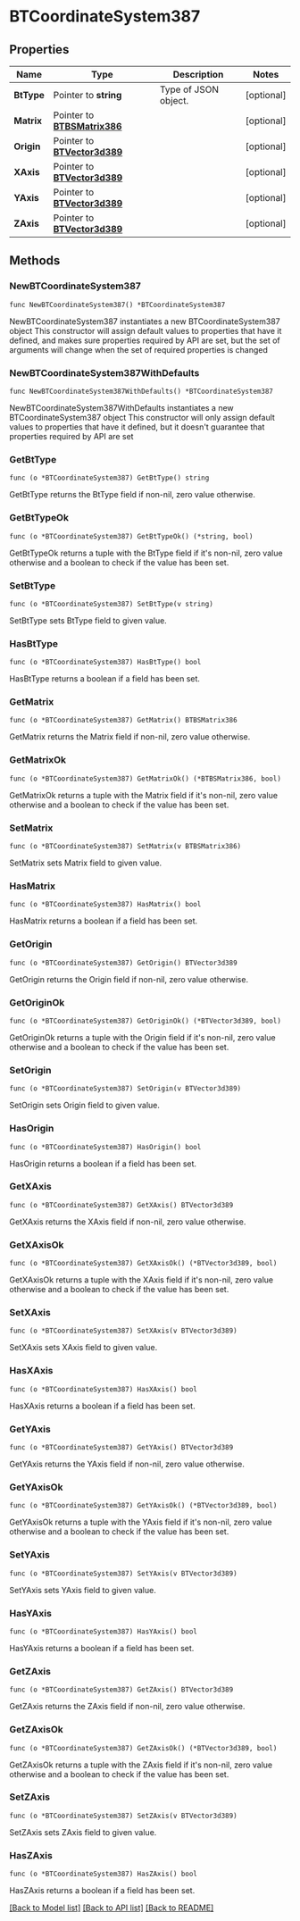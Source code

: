 # BTCoordinateSystem387

## Properties

Name | Type | Description | Notes
------------ | ------------- | ------------- | -------------
**BtType** | Pointer to **string** | Type of JSON object. | [optional] 
**Matrix** | Pointer to [**BTBSMatrix386**](BTBSMatrix386.md) |  | [optional] 
**Origin** | Pointer to [**BTVector3d389**](BTVector3d389.md) |  | [optional] 
**XAxis** | Pointer to [**BTVector3d389**](BTVector3d389.md) |  | [optional] 
**YAxis** | Pointer to [**BTVector3d389**](BTVector3d389.md) |  | [optional] 
**ZAxis** | Pointer to [**BTVector3d389**](BTVector3d389.md) |  | [optional] 

## Methods

### NewBTCoordinateSystem387

`func NewBTCoordinateSystem387() *BTCoordinateSystem387`

NewBTCoordinateSystem387 instantiates a new BTCoordinateSystem387 object
This constructor will assign default values to properties that have it defined,
and makes sure properties required by API are set, but the set of arguments
will change when the set of required properties is changed

### NewBTCoordinateSystem387WithDefaults

`func NewBTCoordinateSystem387WithDefaults() *BTCoordinateSystem387`

NewBTCoordinateSystem387WithDefaults instantiates a new BTCoordinateSystem387 object
This constructor will only assign default values to properties that have it defined,
but it doesn't guarantee that properties required by API are set

### GetBtType

`func (o *BTCoordinateSystem387) GetBtType() string`

GetBtType returns the BtType field if non-nil, zero value otherwise.

### GetBtTypeOk

`func (o *BTCoordinateSystem387) GetBtTypeOk() (*string, bool)`

GetBtTypeOk returns a tuple with the BtType field if it's non-nil, zero value otherwise
and a boolean to check if the value has been set.

### SetBtType

`func (o *BTCoordinateSystem387) SetBtType(v string)`

SetBtType sets BtType field to given value.

### HasBtType

`func (o *BTCoordinateSystem387) HasBtType() bool`

HasBtType returns a boolean if a field has been set.

### GetMatrix

`func (o *BTCoordinateSystem387) GetMatrix() BTBSMatrix386`

GetMatrix returns the Matrix field if non-nil, zero value otherwise.

### GetMatrixOk

`func (o *BTCoordinateSystem387) GetMatrixOk() (*BTBSMatrix386, bool)`

GetMatrixOk returns a tuple with the Matrix field if it's non-nil, zero value otherwise
and a boolean to check if the value has been set.

### SetMatrix

`func (o *BTCoordinateSystem387) SetMatrix(v BTBSMatrix386)`

SetMatrix sets Matrix field to given value.

### HasMatrix

`func (o *BTCoordinateSystem387) HasMatrix() bool`

HasMatrix returns a boolean if a field has been set.

### GetOrigin

`func (o *BTCoordinateSystem387) GetOrigin() BTVector3d389`

GetOrigin returns the Origin field if non-nil, zero value otherwise.

### GetOriginOk

`func (o *BTCoordinateSystem387) GetOriginOk() (*BTVector3d389, bool)`

GetOriginOk returns a tuple with the Origin field if it's non-nil, zero value otherwise
and a boolean to check if the value has been set.

### SetOrigin

`func (o *BTCoordinateSystem387) SetOrigin(v BTVector3d389)`

SetOrigin sets Origin field to given value.

### HasOrigin

`func (o *BTCoordinateSystem387) HasOrigin() bool`

HasOrigin returns a boolean if a field has been set.

### GetXAxis

`func (o *BTCoordinateSystem387) GetXAxis() BTVector3d389`

GetXAxis returns the XAxis field if non-nil, zero value otherwise.

### GetXAxisOk

`func (o *BTCoordinateSystem387) GetXAxisOk() (*BTVector3d389, bool)`

GetXAxisOk returns a tuple with the XAxis field if it's non-nil, zero value otherwise
and a boolean to check if the value has been set.

### SetXAxis

`func (o *BTCoordinateSystem387) SetXAxis(v BTVector3d389)`

SetXAxis sets XAxis field to given value.

### HasXAxis

`func (o *BTCoordinateSystem387) HasXAxis() bool`

HasXAxis returns a boolean if a field has been set.

### GetYAxis

`func (o *BTCoordinateSystem387) GetYAxis() BTVector3d389`

GetYAxis returns the YAxis field if non-nil, zero value otherwise.

### GetYAxisOk

`func (o *BTCoordinateSystem387) GetYAxisOk() (*BTVector3d389, bool)`

GetYAxisOk returns a tuple with the YAxis field if it's non-nil, zero value otherwise
and a boolean to check if the value has been set.

### SetYAxis

`func (o *BTCoordinateSystem387) SetYAxis(v BTVector3d389)`

SetYAxis sets YAxis field to given value.

### HasYAxis

`func (o *BTCoordinateSystem387) HasYAxis() bool`

HasYAxis returns a boolean if a field has been set.

### GetZAxis

`func (o *BTCoordinateSystem387) GetZAxis() BTVector3d389`

GetZAxis returns the ZAxis field if non-nil, zero value otherwise.

### GetZAxisOk

`func (o *BTCoordinateSystem387) GetZAxisOk() (*BTVector3d389, bool)`

GetZAxisOk returns a tuple with the ZAxis field if it's non-nil, zero value otherwise
and a boolean to check if the value has been set.

### SetZAxis

`func (o *BTCoordinateSystem387) SetZAxis(v BTVector3d389)`

SetZAxis sets ZAxis field to given value.

### HasZAxis

`func (o *BTCoordinateSystem387) HasZAxis() bool`

HasZAxis returns a boolean if a field has been set.


[[Back to Model list]](../README.md#documentation-for-models) [[Back to API list]](../README.md#documentation-for-api-endpoints) [[Back to README]](../README.md)


